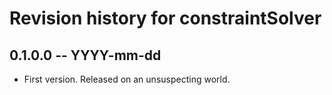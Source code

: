 # Revision history for constraintSolver

## 0.1.0.0 -- YYYY-mm-dd

* First version. Released on an unsuspecting world.
